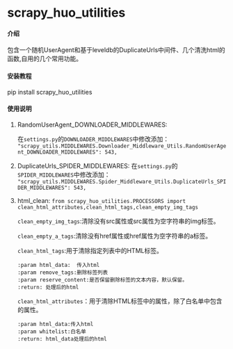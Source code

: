 # scrapy_huo_utilities

#### 介绍

包含一个随机UserAgent和基于leveldb的DuplicateUrls中间件、几个清洗html的函数,自用的几个常用功能。

#### 安装教程

pip install scrapy_huo_utilities

#### 使用说明

1. RandomUserAgent_DOWNLOADER_MIDDLEWARES:

   在`settings.py`的`DOWNLOADER_MIDDLEWARES`中修改添加：
   `"scrapy_utils.MIDDLEWARES.Downloader_Middleware_Utils.RandomUserAgent_DOWNLOADER_MIDDLEWARES": 543,`


2. DuplicateUrls_SPIDER_MIDDLEWARES:
   在`settings.py`的`SPIDER_MIDDLEWARES`中修改添加：
   `"scrapy_utils.MIDDLEWARES.Spider_Middleware_Utils.DuplicateUrls_SPIDER_MIDDLEWARES": 543,`

3. html_clean:
   `from scrapy_huo_utilities.PROCESSORS import clean_html_attributes,clean_html_tags,clean_empty_img_tags`

   `clean_empty_img_tags`:清除没有src属性或src属性为空字符串的img标签。

   `clean_empty_a_tags`:清除没有href属性或href属性为空字符串的a标签。

   `clean_html_tags`:用于清除指定列表中的HTML标签。
   ```
   :param html_data:  传入html
   :param remove_tags:删除标签列表
   :param reserve_content:是否保留删除标签的文本内容，默认保留。
   :return: 处理后的html
   ```

   `clean_html_attributes`：用于清除HTML标签中的属性，除了白名单中包含的属性。
   ```
   :param html_data:传入html
   :param whitelist:白名单
   :return: html_data处理后的html
   ```
